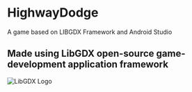 # HighwayDodge
 A game based on LIBGDX Framework and Android Studio

## Made using LibGDX open-source game-development application framework
![LibGDX Logo](https://images.pcgamingwiki.com/6/61/LibGDX_logo.png)

